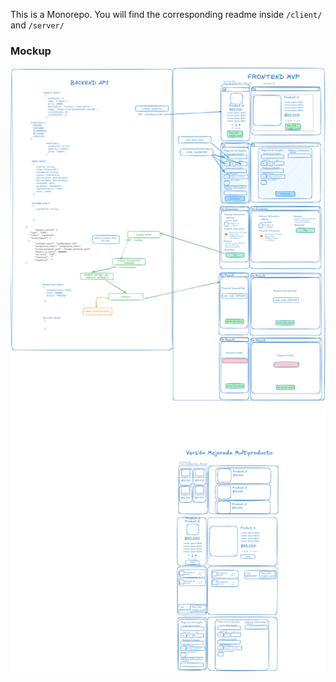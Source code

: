 This is a Monorepo.
You will find the corresponding readme inside `/client/` and `/server/`

### Mockup
![alt text](<../Pasted image 20250117041944.png>)


